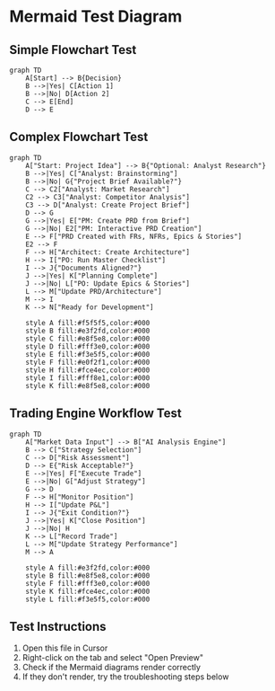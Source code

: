 # Mermaid Test Diagram

## Simple Flowchart Test

```mermaid
graph TD
    A[Start] --> B{Decision}
    B -->|Yes| C[Action 1]
    B -->|No| D[Action 2]
    C --> E[End]
    D --> E
```

## Complex Flowchart Test

```mermaid
graph TD
    A["Start: Project Idea"] --> B{"Optional: Analyst Research"}
    B -->|Yes| C["Analyst: Brainstorming"]
    B -->|No| G{"Project Brief Available?"}
    C --> C2["Analyst: Market Research"]
    C2 --> C3["Analyst: Competitor Analysis"]
    C3 --> D["Analyst: Create Project Brief"]
    D --> G
    G -->|Yes| E["PM: Create PRD from Brief"]
    G -->|No| E2["PM: Interactive PRD Creation"]
    E --> F["PRD Created with FRs, NFRs, Epics & Stories"]
    E2 --> F
    F --> H["Architect: Create Architecture"]
    H --> I["PO: Run Master Checklist"]
    I --> J{"Documents Aligned?"}
    J -->|Yes| K["Planning Complete"]
    J -->|No| L["PO: Update Epics & Stories"]
    L --> M["Update PRD/Architecture"]
    M --> I
    K --> N["Ready for Development"]

    style A fill:#f5f5f5,color:#000
    style B fill:#e3f2fd,color:#000
    style C fill:#e8f5e8,color:#000
    style D fill:#fff3e0,color:#000
    style E fill:#f3e5f5,color:#000
    style F fill:#e0f2f1,color:#000
    style H fill:#fce4ec,color:#000
    style I fill:#fff8e1,color:#000
    style K fill:#e8f5e8,color:#000
```

## Trading Engine Workflow Test

```mermaid
graph TD
    A["Market Data Input"] --> B["AI Analysis Engine"]
    B --> C["Strategy Selection"]
    C --> D["Risk Assessment"]
    D --> E{"Risk Acceptable?"}
    E -->|Yes| F["Execute Trade"]
    E -->|No| G["Adjust Strategy"]
    G --> D
    F --> H["Monitor Position"]
    H --> I["Update P&L"]
    I --> J{"Exit Condition?"}
    J -->|Yes| K["Close Position"]
    J -->|No| H
    K --> L["Record Trade"]
    L --> M["Update Strategy Performance"]
    M --> A

    style A fill:#e3f2fd,color:#000
    style B fill:#e8f5e8,color:#000
    style F fill:#fff3e0,color:#000
    style K fill:#fce4ec,color:#000
    style L fill:#f3e5f5,color:#000
```

## Test Instructions

1. Open this file in Cursor
2. Right-click on the tab and select "Open Preview"
3. Check if the Mermaid diagrams render correctly
4. If they don't render, try the troubleshooting steps below

